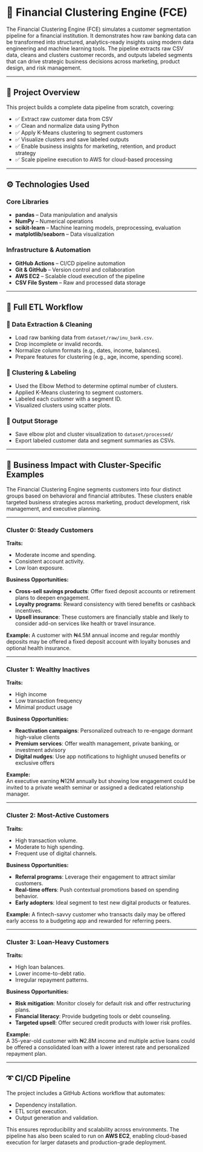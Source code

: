 # 💸 Financial Clustering Engine (FCE)

The Financial Clustering Engine (FCE) simulates a customer segmentation pipeline for a financial institution. It demonstrates how raw banking data can be transformed into structured, analytics-ready insights using modern data engineering and machine learning tools. The pipeline extracts raw CSV data, cleans and clusters customer records, and outputs labeled segments that can drive strategic business decisions across marketing, product design, and risk management.

---

## 📌 Project Overview

This project builds a complete data pipeline from scratch, covering:

- ✅ Extract raw customer data from CSV
- ✅ Clean and normalize data using Python
- ✅ Apply K-Means clustering to segment customers
- ✅ Visualize clusters and save labeled outputs
- ✅ Enable business insights for marketing, retention, and product strategy
- ✅ Scale pipeline execution to AWS for cloud-based processing

---

## ⚙️ Technologies Used

### Core Libraries

- **pandas** – Data manipulation and analysis  
- **NumPy** – Numerical operations  
- **scikit-learn** – Machine learning models, preprocessing, evaluation  
- **matplotlib/seaborn** – Data visualization  

### Infrastructure & Automation

- **GitHub Actions** – CI/CD pipeline automation  
- **Git & GitHub** – Version control and collaboration  
- **AWS EC2** – Scalable cloud execution of the pipeline  
- **CSV File System** – Raw and processed data storage  

---

## 🔄 Full ETL Workflow

### 🧼 Data Extraction & Cleaning

- Load raw banking data from `dataset/raw/inu_bank.csv`.
- Drop incomplete or invalid records.
- Normalize column formats (e.g., dates, income, balances).
- Prepare features for clustering (e.g., age, income, spending score).

### 🎫 Clustering & Labeling

- Used the Elbow Method to determine optimal number of clusters.
- Applied K-Means clustering to segment customers.
- Labeled each customer with a segment ID.
- Visualized clusters using scatter plots.

### 📁 Output Storage

- Save elbow plot and cluster visualization to `dataset/processed/`
- Export labeled customer data and segment summaries as CSVs.

---

## 💼 Business Impact with Cluster-Specific Examples

The Financial Clustering Engine segments customers into four distinct groups based on behavioral and financial attributes. These clusters enable targeted business strategies across marketing, product development, risk management, and executive planning.

---

### Cluster 0: Steady Customers

**Traits:**
- Moderate income and spending.
- Consistent account activity.
- Low loan exposure.

**Business Opportunities:**
- **Cross-sell savings products**: Offer fixed deposit accounts or retirement plans to deepen engagement.
- **Loyalty programs**: Reward consistency with tiered benefits or cashback incentives.
- **Upsell insurance**: These customers are financially stable and likely to consider add-on services like health or travel insurance.

**Example:** 
A customer with ₦4.5M annual income and regular monthly deposits may be offered a fixed deposit account with loyalty bonuses and optional health insurance.

---

### Cluster 1: Wealthy Inactives

**Traits:**
- High income  
- Low transaction frequency  
- Minimal product usage  

**Business Opportunities:**
- **Reactivation campaigns**: Personalized outreach to re-engage dormant high-value clients  
- **Premium services**: Offer wealth management, private banking, or investment advisory  
- **Digital nudges**: Use app notifications to highlight unused benefits or exclusive offers

**Example:**  
An executive earning ₦12M annually but showing low engagement could be invited to a private wealth seminar or assigned a dedicated relationship manager.

---

### Cluster 2: Most-Active Customers

**Traits:**
- High transaction volume.  
- Moderate to high spending.  
- Frequent use of digital channels.  

**Business Opportunities:**
- **Referral programs**: Leverage their engagement to attract similar customers.
- **Real-time offers**: Push contextual promotions based on spending behavior.
- **Early adopters**: Ideal segment to test new digital products or features.

**Example:** 
A fintech-savvy customer who transacts daily may be offered early access to a budgeting app and rewarded for referring peers.

---

### Cluster 3: Loan-Heavy Customers

**Traits:**
- High loan balances.  
- Lower income-to-debt ratio. 
- Irregular repayment patterns.

**Business Opportunities:**
- **Risk mitigation**: Monitor closely for default risk and offer restructuring plans.  
- **Financial literacy**: Provide budgeting tools or debt counseling.
- **Targeted upsell**: Offer secured credit products with lower risk profiles.  

**Example:**  
A 35-year-old customer with ₦2.8M income and multiple active loans could be offered a consolidated loan with a lower interest rate and personalized repayment plan.

---

## ➰ CI/CD Pipeline

The project includes a GitHub Actions workflow that automates:

- Dependency installation.
- ETL script execution.
- Output generation and validation.  

This ensures reproducibility and scalability across environments. The pipeline has also been scaled to run on **AWS EC2**, enabling cloud-based execution for larger datasets and production-grade deployment.
 
